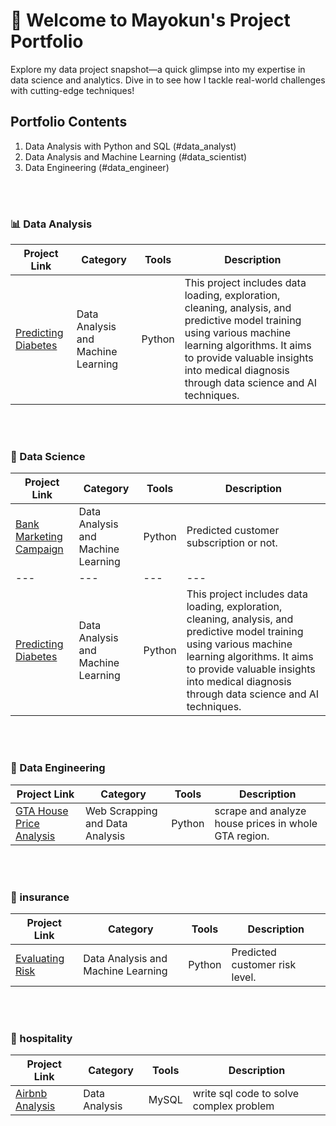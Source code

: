 # 🌟 Welcome to Mayokun's Project Portfolio
Explore my data project snapshot—a quick glimpse into my expertise in data science and analytics. Dive in to see how I tackle real-world challenges with cutting-edge techniques!

## Portfolio Contents
1. Data Analysis with Python and SQL (#data_analyst)
2. Data Analysis and Machine Learning (#data_scientist)
3. Data Engineering (#data_engineer)


<br>
<br>

<a name="data_analyst"></a>
### 📊 Data Analysis
Project Link | Category | Tools | Description
---|---|---|---
[Predicting Diabetes](https://github.com/olumyk/predicting_diabetes.git) | Data Analysis and Machine Learning | Python |  This project includes data loading, exploration, cleaning, analysis, and predictive model training using various machine learning algorithms. It aims to provide valuable insights into medical diagnosis through data science and AI techniques.

<br>
<br>

<a name="data_scientist"></a>
### 🤖 Data Science
Project Link | Category | Tools | Description 
---|---|---|---
[Bank Marketing Campaign](https://) | Data Analysis and Machine Learning | Python  | Predicted customer subscription or not.
---|---|---|---
[Predicting Diabetes](https://github.com/olumyk/predicting_diabetes.git) | Data Analysis and Machine Learning | Python |  This project includes data loading, exploration, cleaning, analysis, and predictive model training using various machine learning algorithms. It aims to provide valuable insights into medical diagnosis through data science and AI techniques.


<br>
<br>

<a name="data_engineer"></a>
### 💾 Data Engineering
Project Link | Category | Tools | Description 
---|---|---|---
[GTA House Price Analysis](https://github.com/olumyk/webscrapping.git) | Web Scrapping and Data Analysis | Python | scrape and analyze house prices in whole GTA region.

<br>
<br>

<a name="insurance"></a>
### 🏥 insurance
Project Link | Category | Tools | Description 
---|---|---|---
[Evaluating Risk](https://github.com/olumyk/risk_model.git) | Data Analysis and Machine Learning | Python | Predicted customer risk level.

<br>
<br>

<a name="hospitality"></a>
### 🏨 hospitality
Project Link | Category | Tools | Description 
---|---|---|---
[Airbnb Analysis](https://) | Data Analysis | MySQL | write sql code to solve complex problem 
<br>
<br>




